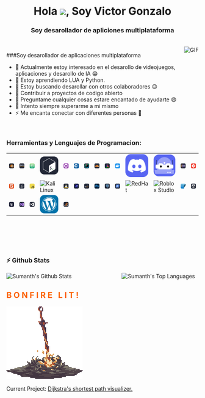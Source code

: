 <h1 align="center">Hola <img src="https://media.giphy.com/media/hvRJCLFzcasrR4ia7z/giphy.gif" width="35">, Soy Victor Gonzalo</h1>
<h3 align="center">Soy desarollador de apliciones multiplataforma</h3>

<br>

<img align="right" height="270px" alt="GIF" src="https://i.pinimg.com/originals/e4/26/70/e426702edf874b181aced1e2fa5c6cde.gif" />

###Soy desarollador de aplicaciones multiplataforma
- 🔭 Actualmente estoy interesado en el desarollo de videojuegos, aplicaciones y desarollo de IA :grin:
- 🌱 Estoy aprendiendo LUA y Python.
- 👯 Estoy buscando desarollar con otros colaboradores :wink:
- 🥅 Contribuir a proyectos de codigo abierto
- 💬 Preguntame cualquier cosas estare encantado de ayudarte :smile:
- 🧗 Intento siempre superarme a mi mismo
- ⚡ Me encanta conectar con diferentes personas :raised_hands:

<br>

### Herramientas y Lenguajes de Programacion: 

<table>
        <tr>
            <td><img src="https://github.com/tandpfun/skill-icons/raw/main/icons/Blender-Dark.svg" alt="Blender"></td>
            <td><img src="https://github.com/tandpfun/skill-icons/blob/main/icons/AWS-Dark.svg" alt="AWS"></td>
            <td><img src="https://github.com/tandpfun/skill-icons/blob/main/icons/Atom.svg" alt="Atom"></td>
            <td><img src="https://github.com/tandpfun/skill-icons/blob/main/icons/Bash-Dark.svg" alt="Bash"></td>
            <td><img src="https://github.com/tandpfun/skill-icons/blob/main/icons/CS.svg" alt="C#"></td>
            <td><img src="https://github.com/tandpfun/skill-icons/blob/main/icons/CPP.svg" alt="C++"></td>
            <td><img src="https://github.com/tandpfun/skill-icons/raw/main/icons/CLion-Dark.svg" alt="CLion"></td>
            <td><img src="https://github.com/tandpfun/skill-icons/raw/main/icons/Cloudflare-Dark.svg" alt="Cloudflare"></td>
            <td><img src="https://github.com/tandpfun/skill-icons/raw/main/icons/CMake-Dark.svg" alt="CMake"></td>
            <td><img src="https://github.com/tandpfun/skill-icons/blob/main/icons/Docker.svg" alt="Docker"></td>
            <td><img src="https://github.com/tandpfun/skill-icons/raw/main/icons/Discord.svg" alt="Discord"></td>
            <td><img src="https://github.com/tandpfun/skill-icons/raw/main/icons/DiscordBots.svg" alt="Discord Bots"></td>
            <td><img src="https://github.com/tandpfun/skill-icons/raw/main/icons/Eclipse-Dark.svg" alt="Eclipse"></td>
            <td><img src="https://github.com/tandpfun/skill-icons/blob/main/icons/Git.svg" alt="Git"></td>
        </tr>
        <tr>
            <td><img src="https://github.com/tandpfun/skill-icons/raw/main/icons/HTML.svg" alt="HTML"></td>
            <td><img src="https://github.com/tandpfun/skill-icons/raw/main/icons/Java-Dark.svg" alt="Java"></td>
            <td><img src="https://github.com/tandpfun/skill-icons/raw/main/icons/JavaScript.svg" alt="JavaScript"></td>
            <td><img src="https://github.com/tandpfun/skill-icons/raw/main/icons/Kali-Dark.svg" alt="Kali Linux"></td>
            <td><img src="https://github.com/tandpfun/skill-icons/raw/main/icons/Linux-Dark.svg" alt="Linux"></td>
            <td><img src="https://github.com/tandpfun/skill-icons/raw/main/icons/Lua-Dark.svg" alt="Lua"></td>
            <td><img src="https://github.com/tandpfun/skill-icons/raw/main/icons/MySQL-Dark.svg" alt="MySQL"></td>
            <td><img src="https://github.com/tandpfun/skill-icons/raw/main/icons/Photoshop.svg" alt="Photoshop"></td>
            <td><img src="https://github.com/tandpfun/skill-icons/raw/main/icons/PostgreSQL-Dark.svg" alt="PostgreSQL"></td>
            <td><img src="https://github.com/tandpfun/skill-icons/raw/main/icons/Powershell-Dark.svg" alt="PowerShell"></td>
            <td><img src="https://github.com/tandpfun/skill-icons/raw/main/icons/RedHat-Dark.svg" alt="RedHat"></td>
            <td><img src="https://github.com/tandpfun/skill-icons/raw/main/icons/RobloxStudio.svg" alt="Roblox Studio"></td>
            <td><img src="https://github.com/tandpfun/skill-icons/raw/main/icons/SQLite.svg" alt="SQLite"></td>
            <td><img src="https://github.com/tandpfun/skill-icons/raw/main/icons/Unity-Dark.svg" alt="Unity"></td>
        </tr>
        <tr>
            <td><img src="https://github.com/tandpfun/skill-icons/raw/main/icons/UnrealEngine.svg" alt="Unreal Engine"></td>
            <td><img src="https://github.com/tandpfun/skill-icons/raw/main/icons/VisualStudio-Dark.svg" alt="Visual Studio"></td>
            <td><img src="https://github.com/tandpfun/skill-icons/raw/main/icons/VSCode-Dark.svg" alt="VS Code"></td>
            <td><img src="https://github.com/tandpfun/skill-icons/raw/main/icons/Wordpress.svg" alt="WordPress"></td>
            <td><img src="https://github.com/tandpfun/skill-icons/raw/main/icons/StackOverflow-Dark.svg" alt="Stack Overflow"></td>
        </tr>
    </table>
<br>
<br>
<br>
<br>

<!--
<details>
  <summary>:zap: Github Stats</summary>
<p align='center'>
  <img align="center" src="https://github-readme-stats.vercel.app/api?username=Sumanth-Talluri&show_icons=true&title_color=fff&icon_color=79ff97&text_color=efefef&bg_color=24292e" alt="Lakshya's Github Stats">
</p>
<br>
<p align='center'>
  <img align="center" src="https://github-readme-stats.vercel.app/api/top-langs/?username=Sumanth-Talluri&show_icons=true&hide_border=true&theme=radical">
</p>
</details> -->


### :zap: Github Stats

  <img align="left" src="https://github-readme-stats.sumanth-talluri.vercel.app/api?username=Sumanth-Talluri&show_icons=true&title_color=fff&icon_color=79ff97&text_color=efefef&bg_color=24292e" alt="Sumanth's Github Stats" width="60%">
  
<img src="https://github-readme-stats.sumanth-talluri.vercel.app/api/top-langs/?username=Sumanth-Talluri&show_icons=true&hide_border=true&theme=radical" width="37%" alt="Sumanth's Top Languages">



<!-- stats
![GitHub stats](https://github-readme-stats.vercel.app/api?username=Sumanth-Talluri&show_icons=true&hide_border=true&theme=dark)
![Sumanth's github Programming stats](https://github-readme-stats.vercel.app/api/top-langs/?username=Sumanth-Talluri&show_icons=true&hide_border=true")-->

<!-- repos
<a href="https://github.com/Sumanth-Talluri/Readers-Cabin">
  <img align="left" src="https://github-readme-stats.vercel.app/api/pin/?username=Sumanth-Talluri&repo=Readers-Cabin&theme=dark" />
</a>
<a href="https://github.com/Sumanth-Talluri/JPMorgan-Chase-Virtual-Internship">
  <img align="left" src="https://github-readme-stats.vercel.app/api/pin/?username=Sumanth-Talluri&repo=JPMorgan-Chase-Virtual-Internship&theme=dark" />
</a>
<a href="https://github.com/Sumanth-Talluri/Python-for-Everybody-Specialization">
  <img align="left" src="https://github-readme-stats.vercel.app/api/pin/?username=Sumanth-Talluri&repo=Python-for-Everybody-Specialization&theme=dark" />
</a>
-->

<br>

 <b><h2 style="color: #fc6203">B O N F I R E &nbsp; L I T !</h2> </b>

<img src="https://raw.githubusercontent.com/TanZng/TanZng/master/assets/bonefire.gif" width="200"/>

Current Project: <a href="https://github.com/TanZng/dijkstras-shortest-path">Dijkstra's shortest path visualizer.</a>
